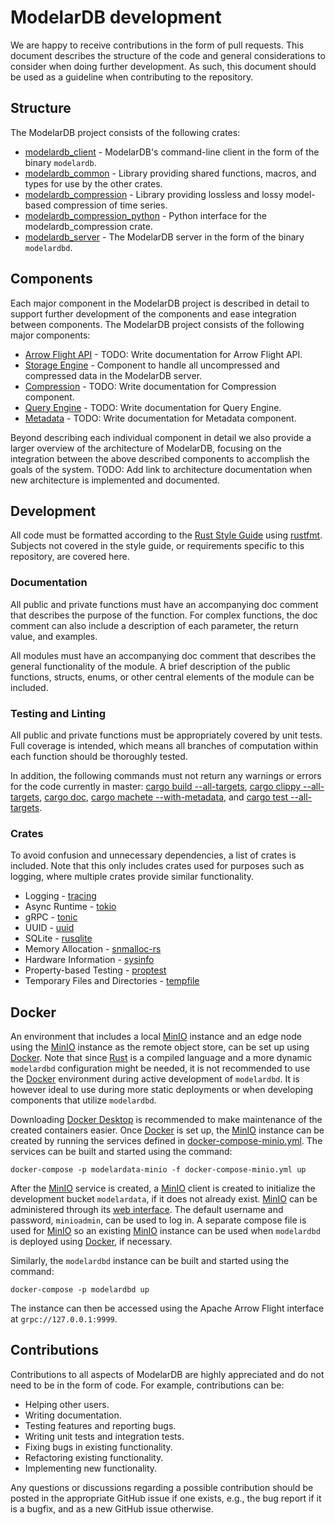 # ModelarDB development
We are happy to receive contributions in the form of pull requests. This document describes the structure of the code
and general considerations to consider when doing further development. As such, this document should be used as a guideline
when contributing to the repository. 

## Structure
The ModelarDB project consists of the following crates:

* [modelardb_client](https://github.com/ModelarData/ModelarDB-RS/tree/master/crates/modelardb_client) - ModelarDB's command-line client in the form of the binary `modelardb`.
* [modelardb_common](https://github.com/ModelarData/ModelarDB-RS/tree/master/crates/modelardb_common) - Library providing shared functions, macros, and types for use by the other crates.
* [modelardb_compression](https://github.com/ModelarData/ModelarDB-RS/tree/master/crates/modelardb_compression) - Library providing lossless and lossy model-based compression of time series.
* [modelardb_compression_python](https://github.com/ModelarData/ModelarDB-RS/tree/master/crates/modelardb_compression_python) - Python interface for the modelardb_compression crate.
* [modelardb_server](https://github.com/ModelarData/ModelarDB-RS/tree/master/crates/modelardb_server) - The ModelarDB server in the form of the binary `modelardbd`.

## Components
Each major component in the ModelarDB project is described in detail to support further development of the components 
and ease integration between components. The ModelarDB project consists of the following major components:

* [Arrow Flight API]() - TODO: Write documentation for Arrow Flight API.
* [Storage Engine](storage-engine.md) - Component to handle all uncompressed and compressed data in the ModelarDB server.
* [Compression]() - TODO: Write documentation for Compression component.
* [Query Engine]() - TODO: Write documentation for Query Engine.
* [Metadata]() - TODO: Write documentation for Metadata component.

Beyond describing each individual component in detail we also provide a larger overview of the architecture of 
ModelarDB, focusing on the integration between the above described components to accomplish the goals of the system.
TODO: Add link to architecture documentation when new architecture is implemented and documented.

## Development
All code must be formatted according to the [Rust Style Guide](https://github.com/rust-dev-tools/fmt-rfcs/blob/master/guide/guide.md)
using [rustfmt](https://github.com/rust-lang/rustfmt). Subjects not covered in the style guide, or requirements specific 
to this repository, are covered here.

### Documentation
All public and private functions must have an accompanying doc comment that describes the purpose of the function. For 
complex functions, the doc comment can also include a description of each parameter, the return value, and examples.

All modules must have an accompanying doc comment that describes the general functionality of the module. A brief 
description of the public functions, structs, enums, or other central elements of the module can be included.

### Testing and Linting
All public and private functions must be appropriately covered by unit tests. Full coverage is intended, which means all
branches of computation within each function should be thoroughly tested.

In addition, the following commands must not return any warnings or errors for the code currently in master: 
[cargo build --all-targets](https://doc.rust-lang.org/cargo/commands/cargo-build.html), 
[cargo clippy --all-targets](https://github.com/rust-lang/rust-clippy), 
[cargo doc](https://doc.rust-lang.org/cargo/commands/cargo-doc.html), 
[cargo machete --with-metadata](https://github.com/bnjbvr/cargo-machete), 
and [cargo test --all-targets](https://doc.rust-lang.org/cargo/commands/cargo-test.html).

### Crates
To avoid confusion and unnecessary dependencies, a list of crates is included. Note that this only includes crates
used for purposes such as logging, where multiple crates provide similar functionality.

- Logging - [tracing](https://crates.io/crates/tracing)
- Async Runtime - [tokio](https://crates.io/crates/tokio)
- gRPC - [tonic](https://crates.io/crates/tonic)
- UUID - [uuid](https://crates.io/crates/uuid)
- SQLite - [rusqlite](https://crates.io/crates/rusqlite)
- Memory Allocation - [snmalloc-rs](https://crates.io/crates/snmalloc-rs)
- Hardware Information - [sysinfo](https://crates.io/crates/sysinfo)
- Property-based Testing - [proptest](https://crates.io/crates/proptest)
- Temporary Files and Directories - [tempfile](https://crates.io/crates/tempfile)

## Docker
An environment that includes a local [MinIO](https://min.io/) instance and an edge node using the [MinIO](https://min.io/)
instance as the remote object store, can be set up using [Docker](https://docs.docker.com/). Note that since
[Rust](https://www.rust-lang.org/) is a compiled language and a more dynamic `modelardbd` configuration might be needed,
it is not recommended to use the [Docker](https://docs.docker.com/) environment during active development of `modelardbd`.
It is however ideal to use during more static deployments or when developing components that utilize `modelardbd`.

Downloading [Docker Desktop](https://docs.docker.com/desktop/) is recommended to make maintenance of the created
containers easier. Once [Docker](https://docs.docker.com/) is set up, the [MinIO](https://min.io/) instance can be
created by running the services defined in [docker-compose-minio.yml](docker-compose-minio.yml). The services can
be built and started using the command:

```shell
docker-compose -p modelardata-minio -f docker-compose-minio.yml up
```

After the [MinIO](https://min.io/) service is created, a [MinIO](https://min.io/) client is created to initialize
the development bucket `modelardata`, if it does not already exist. [MinIO](https://min.io/) can be administered through
its [web interface](http://localhost:9001). The default username and password, `minioadmin`, can be used to log in.
A separate compose file is used for [MinIO](https://min.io/) so an existing [MinIO](https://min.io/) instance can be
used when `modelardbd` is deployed using [Docker](https://docker.com/), if necessary.

Similarly, the `modelardbd` instance can be built and started using the command:

```shell
docker-compose -p modelardbd up
```

The instance can then be accessed using the Apache Arrow Flight interface at `grpc://127.0.0.1:9999`.

## Contributions
Contributions to all aspects of ModelarDB are highly appreciated and do not need
to be in the form of code. For example, contributions can be:

- Helping other users.
- Writing documentation.
- Testing features and reporting bugs.
- Writing unit tests and integration tests.
- Fixing bugs in existing functionality.
- Refactoring existing functionality.
- Implementing new functionality.

Any questions or discussions regarding a possible contribution should be posted
in the appropriate GitHub issue if one exists, e.g., the bug report if it is a
bugfix, and as a new GitHub issue otherwise.
